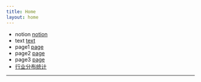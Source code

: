 ```yaml
---
title: Home
layout: home
---
```


* notion [notion](notion.md)
* text [text](重生之我是央行行长.md)
* page1 [page](interest.html)
* page2 [page](zone.html)
* page3 [page](industry_distribution.html)
* [行业分布统计](industry_distribution.html)

----

[^1]: [It can take up to 10 minutes for changes to your site to publish after you push the changes to GitHub](https://docs.github.com/en/pages/setting-up-a-github-pages-site-with-jekyll/creating-a-github-pages-site-with-jekyll#creating-your-site).

[Jekyll]: https://jekyllrb.com

[//]: # ([Just the Docs]: https://just-the-docs.github.io/just-the-docs/)
[GitHub Pages]: https://docs.github.com/en/pages
[Bundler]: https://bundler.io
[use this template]: https://github.com/just-the-docs/just-the-docs-template/generate

[//]: # ([`jekyll-default-layout`]: https://github.com/benbalter/jekyll-default-layout)
[//]: # ([`jekyll-seo-tag`]: https://jekyll.github.io/jekyll-seo-tag)
